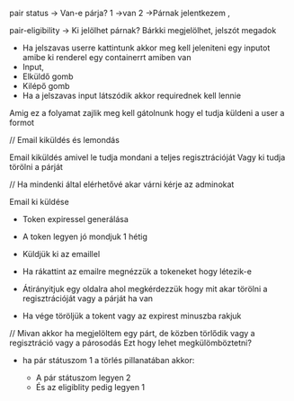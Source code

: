 
pair status -> Van-e párja? 
  1 ->van
  2 ->Párnak jelentkezem ,

pair-eligibility ->
 Ki jelölhet párnak? Bárkki megjelölhet, jelszót megadok

- Ha jelszavas userre kattintunk akkor meg kell jeleniteni egy inputot amibe ki renderel egy containerrt amiben van
 - Input,
 - Elküldő gomb
 - Kilépő gomb
- Ha a jelszavas input látszódik akkor requirednek kell lennie 

Amig ez a folyamat zajlik meg kell gátolnunk hogy el tudja küldeni a user a formot



// Email kiküldés és lemondás

Email kiküldés amivel le tudja mondani a teljes regisztrációját
Vagy ki tudja törölni a párját

// Ha mindenki által elérhetővé akar várni kérje az adminokat

Email ki küldése
  - Token expiressel generálása
  - A token legyen jó mondjuk 1 hétig
  - Küldjük ki az emaillel 
  
  - Ha rákattint az emailre megnézzük a tokeneket hogy létezik-e
  - Átirányitjuk egy oldalra ahol megkérdezzük hogy mit akar törölni a regisztrációját vagy a párját ha van
  - Ha vége töröljük a tokent vagy az expirest minuszba rakjuk



// Mivan akkor ha megjelöltem egy párt, de közben törlődik vagy a regisztráció vagy a párosodás
Ezt hogy lehet megkülömböztetni?
  - ha pár státuszom 1 a törlés pillanatában akkor:

    - A pár státuszom legyen 2 
    - És az eligiblity pedig legyen 1